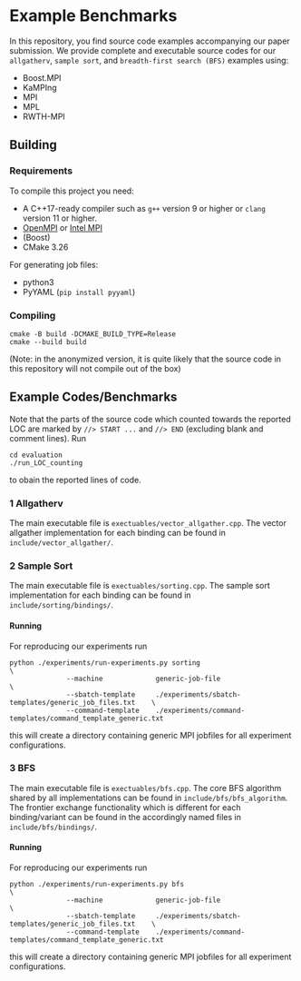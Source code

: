 # Example Benchmarks

In this repository, you find source code examples accompanying our paper submission.
We provide complete and executable source codes for our `allgatherv`, `sample sort`, and `breadth-first search (BFS)` examples using:
- Boost.MPI
- KaMPIng
- MPI
- MPL
- RWTH-MPI

## Building

### Requirements
To compile this project you need:
- A C++17-ready compiler such as `g++` version 9 or higher or `clang` version 11 or higher.
- [OpenMPI](https://www.open-mpi.org/) or [Intel MPI](https://www.intel.com/content/www/us/en/developer/tools/oneapi/mpi-library.html#gs.pr0oht)
- (Boost)
- CMake 3.26

For generating job files:
- python3
- PyYAML (`pip install pyyaml`)



### Compiling

```shell
cmake -B build -DCMAKE_BUILD_TYPE=Release 
cmake --build build
```
(Note: in the anonymized version, it is quite likely that the source code in this repository will not compile out of the box)

## Example Codes/Benchmarks
Note that the parts of the source code which counted towards the reported LOC are marked by `//> START ...` and `//> END` (excluding blank and comment lines).
Run
```shell
cd evaluation
./run_LOC_counting
```
to obain the reported lines of code.

### 1 Allgatherv
The main executable file is `exectuables/vector_allgather.cpp`. The vector allgather implementation for each binding can be found in `include/vector_allgather/`.

### 2 Sample Sort
The main executable file is `exectuables/sorting.cpp`. The sample sort implementation for each binding can be found in `include/sorting/bindings/`.

#### Running
For reproducing our experiments run
```shell
python ./experiments/run-experiments.py sorting                                             \
              --machine             generic-job-file                                        \
              --sbatch-template     ./experiments/sbatch-templates/generic_job_files.txt    \
              --command-template    ./experiments/command-templates/command_template_generic.txt
```
this will create a directory containing generic MPI jobfiles for all experiment configurations.

### 3 BFS
The main executable file is `exectuables/bfs.cpp`. The core BFS algorithm shared by all implementations can be found in `include/bfs/bfs_algorithm`.
The frontier exchange functionality which is different for each binding/variant can be found in the accordingly named files in `include/bfs/bindings/`.

#### Running
For reproducing our experiments run
```shell
python ./experiments/run-experiments.py bfs                                                 \
              --machine             generic-job-file                                        \
              --sbatch-template     ./experiments/sbatch-templates/generic_job_files.txt    \
              --command-template    ./experiments/command-templates/command_template_generic.txt
```
this will create a directory containing generic MPI jobfiles for all experiment configurations.

